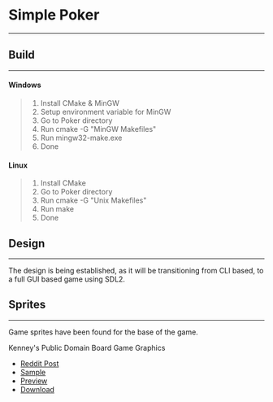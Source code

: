 # Simple Poker
----

## Build
----

#### Windows
> 1. Install CMake & MinGW
> 2. Setup environment variable for MinGW
> 3. Go to Poker directory
> 4. Run cmake -G "MinGW Makefiles"
> 5. Run mingw32-make.exe
> 6. Done

#### Linux
> 1. Install CMake
> 2. Go to Poker directory
> 3. Run cmake -G "Unix Makefiles"
> 4. Run make
> 5. Done

## Design
----
The design is being established, as it will be transitioning from CLI based, to a full GUI based game using SDL2.


## Sprites
----
Game sprites have been found for the base of the game.

Kenney's Public Domain Board Game Graphics

* [Reddit Post](http://www.reddit.com/r/gamedev/comments/267kq4/completely_free_to_use_virtual_boardgame_assets/)
* [Sample](http://i.imgur.com/znbxeBL.png)
* [Preview](http://i.imgur.com/drIIpmF.png)
* [Download](http://opengameart.org/content/boardgame-pack)